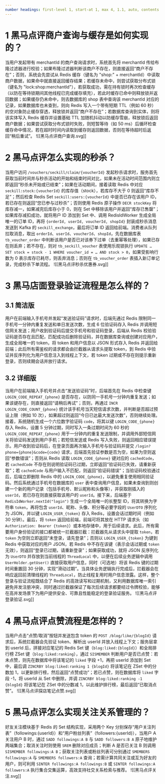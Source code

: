 ```yaml
---
number headings: first-level 1, start-at 1, max 4, 1.1, auto, contents ^toc
---
```

# 1 黑马点评商户查询与缓存是如何实现的？

当用户发起带有 merchantId 的商户查询请求时，系统首先将 merchantId 传给布隆过滤器进行校验；如果布隆过滤器判断该商户不存在，则直接返回“商户不存在”；否则，系统会先尝试从 Redis 缓存（键名为 "shop:" + merchantId）中读取商户数据，如果命中就直接返回缓存结果；若缓存未命中，则尝试获取分布式锁（键名为 "lock:shop:merchantId"），若获取成功，需在持有锁时再次检查缓存（以防在等待锁期间其他线程已完成缓存填充），若此时缓存已命中则释放锁并返回数据；如果缓存仍未命中，则去数据库的 shop 表中查询该 merchantId 对应的记录，如果数据库也未查到，则向 Redis 写入一个带有短期 TTL（例如 60 秒）的空对象防止缓存穿透，释放锁并返回“商户不存在”；若数据库查询到实体，则将该实体写入 Redis 缓存并设置基础 TTL 加随机抖动以防缓存雪崩，释放锁后返回商户数据；如果尝试获取分布式锁时失败，则短暂等待（如 50 ms）后循环检查缓存命中情况，若在超时时间内读取到缓存则返回数据，否则在等待超时后返回“稍后重试”。
![[黑马点评商户查询.svg]]

# 2 黑马点评怎么实现的秒杀？

当用户访问 `/vouchers/seckill/claim/{voucherId}` 发起秒杀请求时，服务首先获取当前时间并与秒杀活动的开始和结束时间对比，如果未在活动时间范围内则立即返回“秒杀未开始或已结束”；如果在活动期间，接着读取 Redis 中对应 `seckill:stock:{voucherId}` 的库存值（stock），若库存不大于 0 则返回“库存不足”；然后检查 Redis Set `seckill:users:{voucherId}` 中是否已存在该用户 ID，若已存在则返回“您已参与过秒杀”；否则使用 Redis 原子操作 `DECR stockKey` 将库存减一，如果减完后库存小于 0，则在 Set 中移除该用户并返回“库存已售罄”；如果库存减扣成功，就将用户 ID 添加到 Set 中、调用 RedisIdWorker 生成全局唯一的订单 ID，再将 `{orderId, userId, voucherId, shopId}` 封装成秒杀消息发送到 Kafka 的 `seckill_exchange`，最后将订单 ID 返回给前端。消费者从队列拉取消息，取出 `orderId`、`userId`、`voucherId`、`shopId`，先在数据库表 `tb_voucher_order` 中判断该用户是否已对该券下过单（去重幂等处理），如果已存在则丢弃；若不存在，则对 `tb_seckill_voucher` 表使用乐观锁执行 `UPDATE … SET stock = stock - 1 WHERE voucher_id = … AND stock > 0`，如果受影响行数为 0 表示库存已耗尽，则丢弃消息；否则在 `tb_voucher_order` 表插入新订单记录，完成秒杀下单流程。
![[黑马点评秒杀优惠券.svg]]

# 3 黑马店面登录验证流程是怎么样的？

## 3.1 简洁版

用户在前端输入手机号并发起“发送验证码”请求时，后端先通过 Redis 限制同一手机号一分钟内重复发送和单日发送次数，生成 6 位验证码存入 Redis 并调用短信网关发送；用户收到验证码后提交手机号和验证码登录，后端从 Redis 校验验证码是否存在且匹配，匹配成功后删除验证码，并在数据库查询或创建对应用户，生成全局唯一的 token，将 token 和用户信息以 JSON 形式存入 Redis 并返回给前端；此后所有需鉴权的请求都会由拦截器从请求头提取 token，到 Redis 中验证并反序列化为用户信息注入到线程上下文，若 token 过期或不存在则提示重新登录，否则续期会话并放行请求。

## 3.2 详细版

当用户在前端输入手机号并点击“发送验证码”时，后端首先在 Redis 中检查键 `LOGIN_CODE_REPEAT_{phone}` 是否存在，以防同一手机号一分钟内重复发送；如果该键存在，则直接返回“请稍后再试”；否则，再通过 `INCR LOGIN_CODE_COUNT_{phone}` 统计该手机号当天短信请求次数，并判断是否超过预设上限（例如 10 次），如果超过则返回“今日已达最大发送次数”，否则继续处理。接着，系统随机生成一个六位数字验证码 `code`，将其以键 `LOGIN_CODE_{phone}` 存入 Redis，设置 5 分钟过期，同时写入一条过期时间为 60 秒的 `LOGIN_CODE_REPEAT_{phone}` 用于一分钟内的重复发送限制，并调用外部短信网关将验证码发送到用户手机；若短信发送或 Redis 写入失败，则返回相应错误提示。用户收到验证码后，在登录页面再次输入手机号与验证码并提交 `/login?phone={phone}&code={code}` 请求，后端首先验证参数是否为空，如果为空则返回“参数错误”；否则从 Redis 读取 `LOGIN_CODE_{phone}` 键对应的 `cachedCode`，若 `cachedCode` 不存在则说明验证码已过期，立即返回“验证码已失效，请重新获取”；若 `cachedCode` 与用户输入不匹配，则返回“验证码错误”；当验证码校验通过后，后端立即删除 Redis 中的 `LOGIN_CODE_{phone}`，以避免重复使用相同验证码。然后系统通过手机号在数据库的 `user` 表中查询用户信息，如果未查询到则创建一个新的用户记录（包括手机号、默认昵称和头像等），并获取刚插入的 `userId`，若已存在则直接获取该用户的 `userId`。接下来，后端基于 `RedisIdWorker.nextId("login")` 生成一个全局唯一的长整型 ID，将其转换为字符串 `token`，再将包含 `userId`、昵称、头像、积分等必要字段的 `UserDTO` 序列化为 JSON，并以键 `LOGIN_USER_{token}` 存入 Redis，设置会话过期时间（例如 30 分钟）。最后，将 `token` 返回给前端，前端可将其放在 HTTP 请求头（如 `Authorization: Bearer {token}`）或本地存储中，用于后续请求。此后，所有需要用户身份验证的接口都被统一拦截器拦截：拦截器先从请求头中提取 `token`，若 `token` 为空则立即返回“未登录，请先登录”；否则以 `LOGIN_USER_{token}` 为键到 Redis 中获取对应的用户 JSON，若 Redis 中不存在该键（表示会话过期或 `token` 无效），则返回“登录已过期，请重新登录”；如果获取成功，就将 JSON 反序列化为 `UserDTO` 并存放到当前线程的 `ThreadLocal` 中，以便在后续业务逻辑中调用 `UserHolder.getUser()` 直接获取用户信息，同时（可选地）将该 Redis 键的过期时间重置回 30 分钟，实现“滑动过期”。当具体业务逻辑执行完成后，拦截器会在响应返回前清理线程的 `ThreadLocal`，防止线程复用时用户信息泄露。这样，整个登录与验证流程既结合了 Redis 的高效读写和过期机制，又利用数据库唯一索引避免并发注册冲突，同时通过拦截器保证了每次后续请求都要经过令牌校验，能够在高并发场景下为用户提供安全、可靠且性能稳定的登录验证服务。
![[黑马点评登录验证.svg]]

# 4 黑马点评点赞流程是怎样的？

当用户点击“点赞/取消”按钮并发送包含 token 的 `POST /blog/like/{blogId}` 请求后，系统拦截器会先验证 token、解析出 userId 并放入线程上下文；服务层拿到 userId 后，拼接对应笔记的 Redis Set 键（`blog:liked:{blogId}`）和全局排行榜 ZSet 键（`blog:liked:ranking`），通过 `SISMEMBER` 判断用户是否已点赞：若未点赞，则先在数据库中将该笔记的 `liked` 字段 +1，再把 userId 添加到 Set 中，最后调 `ZINCRBY blog:liked:ranking 1 {blogId}` 将该笔记在 ZSet 中的分数加 1，以更新排行榜，然后返回“点赞成功”；若已点赞，则在数据库将 `liked` 字段 -1，将 userId 从 Set 中删除，并调 `ZINCRBY blog:liked:ranking -1 {blogId}` 将该笔记在 ZSet 中的分数减 1，以此维护排行榜，最后返回“已取消点赞”。
![[黑马点评探店笔记点赞.svg]]

# 5 黑马点评怎么实现关注关系管理的？

好友关注模块基于 Redis 的 Set 结构实现，采用两个 Key 分别保存“用户关注列表”（followings:{userId}）和“用户粉丝列表”（followers:{userId}），当用户 A 关注用户 B 时，通过 `SADD followings:A B` 与 `SADD followers:B A` 原子地维护两端集合；取消关注时则使用 `SREM` 删除对应成员；判断 A 是否已关注 B 则调用 `SISMEMBER followings:A B`；获取关注列表或粉丝列表可分别通过 `SMEMBERS followings:A` 与 `SMEMBERS followers:A` 查询；若需计算共同关注或互为好友的用户，则可利用 `SINTER followings:A followings:B` 或 `SINTER followings:A followers:A` 执行集合交集运算，高效支持社交关系检索与推荐。
![[黑马点评关注.svg]]
